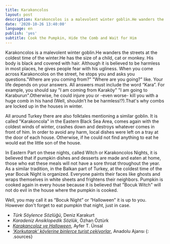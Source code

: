 ```yaml
---
title: Karakoncolos
layout: post
description: Karakoncolos is a malevolent winter goblin.He wanders the streets at the coldest time of the winter.He has the size of a child, cat or monkey. His body is black and covered with hair.
date: '2020-10-26 13:40:00'
language: en
publish: 'yes'
subtitle: Cook the Pumpkin, Hide the Comb and Wait for Him
---
```


Karakoncolos is a malevolent winter goblin.He wanders the streets at the coldest time of the winter.He has the size of a child, cat or monkey. His body is black and covered with hair. Although it is believed to be harmless in most places, he gives people fear with his ugliness. When you come across Karakoncolos on the street, he stops you and asks you questions."Where are you coming from?" "Where are you going?" like. Your life depends on your answers. All answers must include the word “Kara”. For example, you should say "I am coming from Karaköy" "I am going to Karaburun".Otherwise, he could injure you or -even worse- kill you with a huge comb in his hand (Well, shouldn’t he be harmless!?).That's why combs are locked up in the houses in winter.

All around Turkey there are also folktales mentioning a similar goblin. It is called "Karakoncola" in the Eastern Black Sea Area, comes again with the coldest winds of winter, crashes down and destroys whatever comes in front of him. In order to avoid any harm, local dishes were left on a tray at the door of each house. Otherwise, if he could not find anything to eat he would eat the little son of the house.

In Eastern Part on these nights, called Witch or Karakoncolos Nights, it is believed that if pumpkin dishes and desserts are made and eaten at home, those who eat these meals will not have a sore throat throughout the year. As a similar tradition, in the Balkan part of Turkey, at the coldest time of the year Bocuk Night is organized. Everyone paints their faces like ghosts and wraps themselves in white sheets and frightens their neighbors. Pumpkin is cooked again in every house because it is believed that "Bocuk Witch" will not do evil in the house where the pumpkin is cooked.

Well, you may call it as “Bocuk Night” or “Halloween” it is up to you. However don't forget to eat pumpkin that night, just in case.



+ *Türk Söylence Sözlüğü*, Deniz Karakurt
+ *Karadeniz Ansiklopedik Sözlük*, Özhan Öztürk
+ *[Karakancoloz ve Halloween](https://www.sabah.com.tr/sofra/yazarlar/ayfer-unsal/2011/10/29/arakancoloz-ve-halloween)*, Ayfer T. Ünsal
+ *['Korkutarak' köylerine binlerce turist çekiyorlar](https://www.haberturk.com/bocuk-gecesi-nedir-edirne-ye-ozgu-bocuk-gecesi-nde-neler-yapilir-2280535)*, Anadolu Ajansı
{: .sources}
